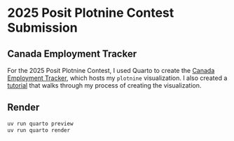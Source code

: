 
# 2025 Posit Plotnine Contest Submission

## Canada Employment Tracker


For the 2025 Posit Plotnine Contest, I used Quarto to create the [Canada Employment Tracker](https://victoryuan.com/labourcan/), which hosts my `plotnine` visualization. I also created a [tutorial](https://victoryuan.com/labourcan/02_develop_visualization.html) that walks through my process of creating the visualization.

## Render

```bash
uv run quarto preview
uv run quarto render
```

